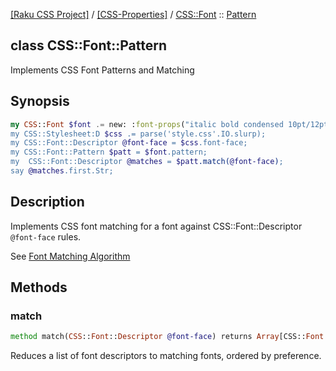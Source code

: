 [[Raku CSS Project]](https://css-raku.github.io)
 / [[CSS-Properties]](https://css-raku.github.io/CSS-Properties-raku)
 / [CSS::Font](https://css-raku.github.io/CSS-Properties-raku/CSS/Font)
 :: [Pattern](https://css-raku.github.io/CSS-Properties-raku/CSS/Font/Pattern)

class CSS::Font::Pattern
------------------------

Implements CSS Font Patterns and Matching

Synopsis
--------

```raku
my CSS::Font $font .= new: :font-props("italic bold condensed 10pt/12pt times-roman);
my CSS::Stylesheet:D $css .= parse('style.css'.IO.slurp);
my CSS::Font::Descriptor @font-face = $css.font-face;
my CSS::Font::Pattern $patt = $font.pattern;
my  CSS::Font::Descriptor @matches = $patt.match(@font-face);
say @matches.first.Str;
```

Description
-----------

Implements CSS font matching for a font against CSS::Font::Descriptor `@font-face` rules.

See [Font Matching Algorithm](https://www.w3.org/TR/2018/REC-css-fonts-3-20180920/#font-matching-algorithm)

Methods
-------

### match

```raku
method match(CSS::Font::Descriptor @font-face) returns Array[CSS::Font::Descriptor]
```

Reduces a list of font descriptors to matching fonts, ordered by preference.

